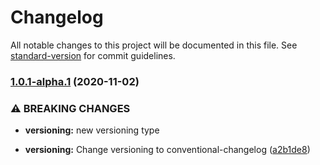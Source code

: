 # Changelog

All notable changes to this project will be documented in this file. See [standard-version](https://github.com/conventional-changelog/standard-version) for commit guidelines.

### [1.0.1-alpha.1](https://github.com/dominikbullo/sport_club_management_system/compare/v1.0.1-alpha.0...v1.0.1-alpha.1) (2020-11-02)


### ⚠ BREAKING CHANGES

* **versioning:** new versioning type

* **versioning:** Change versioning to conventional-changelog ([a2b1de8](https://github.com/dominikbullo/sport_club_management_system/commit/a2b1de82e88acde3f3eaffe03a598a2bb1ad0617))
